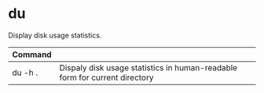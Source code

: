 # du

Display disk usage statistics.

Command | |
-|-
du -h . | Dispaly disk usage statistics in human-readable form for current directory
